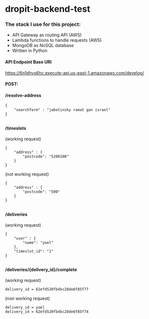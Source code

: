 # dropit-backend-test

### The stack I use for this project:

- API Gateway as routing API (AWS)
- Lambda functions to handle requests (AWS)
- MongoDB as NoSQL database
- Written in Python

#### API Endpoint Base URI
https://6n1dhvs6hc.execute-api.us-east-1.amazonaws.com/develop/

#### POST:

#### /resolve-address

`````
{
    "searchTerm" : "jabotinsky ramat gan israel"
}
`````
##
#### /timeslots

(working request)
`````
{
    "address" : {
        "postcode": "5200100"
    }
}
`````
(not working request)
`````
{
    "address" : {
        "postcode": "500"
    }
}
`````
##
#### /deliveries

(working request)
`````
{
    "user" : {
        "name": "yoel"
    },
    "timeslot_id": "1"
}
`````
##
#### /deliveries/{delivery_id}/complete

(working request)
`````
delivery_id = 62efd520fb4bc28de6f85f77
`````

(non working request)
`````
delivery_id = yoel
delivery_id = 62efd520fb4bc28de6f85f74

`````
